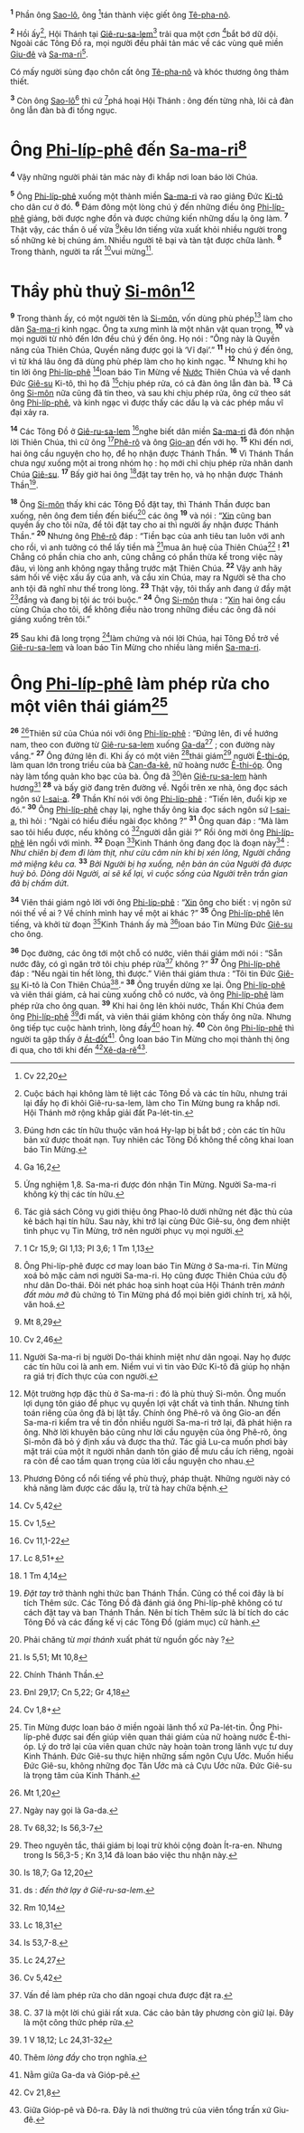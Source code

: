 <sup><b>1</b></sup> Phần ông [Sao-lô](), ông [^1@-e5e9d926-abc4-4b82-9ce7-74fc7f28ea3f]tán thành việc giết ông [Tê-pha-nô]().

<sup><b>2</b></sup> Hồi ấy[^1-e5e9d926-abc4-4b82-9ce7-74fc7f28ea3f], Hội Thánh tại [Giê-ru-sa-lem]()[^2-e5e9d926-abc4-4b82-9ce7-74fc7f28ea3f] trải qua một cơn [^2@-e5e9d926-abc4-4b82-9ce7-74fc7f28ea3f]bắt bớ dữ dội. Ngoài các Tông Đồ ra, mọi người đều phải tản mác về các vùng quê miền [Giu-đê]() và [Sa-ma-ri]()[^3-e5e9d926-abc4-4b82-9ce7-74fc7f28ea3f].

Có mấy người sùng đạo chôn cất ông [Tê-pha-nô]() và khóc thương ông thảm thiết.

<sup><b>3</b></sup> Còn ông [Sao-lô]()[^4-e5e9d926-abc4-4b82-9ce7-74fc7f28ea3f] thì cứ [^3@-e5e9d926-abc4-4b82-9ce7-74fc7f28ea3f]phá hoại Hội Thánh : ông đến từng nhà, lôi cả đàn ông lẫn đàn bà đi tống ngục.

# Ông [Phi-líp-phê]() đến [Sa-ma-ri]()[^5-e5e9d926-abc4-4b82-9ce7-74fc7f28ea3f]

<sup><b>4</b></sup> Vậy những người phải tản mác này đi khắp nơi loan báo lời Chúa.

<sup><b>5</b></sup> Ông [Phi-líp-phê]() xuống một thành miền [Sa-ma-ri]() và rao giảng Đức [Ki-tô]() cho dân cư ở đó. <sup><b>6</b></sup> Đám đông một lòng chú ý đến những điều ông [Phi-líp-phê]() giảng, bởi được nghe đồn và được chứng kiến những dấu lạ ông làm. <sup><b>7</b></sup> Thật vậy, các thần ô uế vừa [^4@-e5e9d926-abc4-4b82-9ce7-74fc7f28ea3f]kêu lớn tiếng vừa xuất khỏi nhiều người trong số những kẻ bị chúng ám. Nhiều người tê bại và tàn tật được chữa lành. <sup><b>8</b></sup> Trong thành, người ta rất [^5@-e5e9d926-abc4-4b82-9ce7-74fc7f28ea3f]vui mừng[^6-e5e9d926-abc4-4b82-9ce7-74fc7f28ea3f].

# Thầy phù thuỷ [Si-môn]()[^7-e5e9d926-abc4-4b82-9ce7-74fc7f28ea3f]

<sup><b>9</b></sup> Trong thành ấy, có một người tên là [Si-môn](), vốn dùng phù phép[^8-e5e9d926-abc4-4b82-9ce7-74fc7f28ea3f] làm cho dân [Sa-ma-ri]() kinh ngạc. Ông ta xưng mình là một nhân vật quan trọng, <sup><b>10</b></sup> và mọi người từ nhỏ đến lớn đều chú ý đến ông. Họ nói : “Ông này là Quyền năng của Thiên Chúa, Quyền năng được gọi là ‘Vĩ đại’.” <sup><b>11</b></sup> Họ chú ý đến ông, vì từ khá lâu ông đã dùng phù phép làm cho họ kinh ngạc. <sup><b>12</b></sup> Nhưng khi họ tin lời ông [Phi-líp-phê]() [^6@-e5e9d926-abc4-4b82-9ce7-74fc7f28ea3f]loan báo Tin Mừng về [Nước]() Thiên Chúa và về danh Đức [Giê-su]() Ki-tô, thì họ đã [^7@-e5e9d926-abc4-4b82-9ce7-74fc7f28ea3f]chịu phép rửa, có cả đàn ông lẫn đàn bà. <sup><b>13</b></sup> Cả ông [Si-môn]() nữa cũng đã tin theo, và sau khi chịu phép rửa, ông cứ theo sát ông [Phi-líp-phê](), và kinh ngạc vì được thấy các dấu lạ và các phép mầu vĩ đại xảy ra.

<sup><b>14</b></sup> Các Tông Đồ ở [Giê-ru-sa-lem]() [^8@-e5e9d926-abc4-4b82-9ce7-74fc7f28ea3f]nghe biết dân miền [Sa-ma-ri]() đã đón nhận lời Thiên Chúa, thì cử ông [^9@-e5e9d926-abc4-4b82-9ce7-74fc7f28ea3f][Phê-rô]() và ông [Gio-an]() đến với họ. <sup><b>15</b></sup> Khi đến nơi, hai ông cầu nguyện cho họ, để họ nhận được Thánh Thần. <sup><b>16</b></sup> Vì Thánh Thần chưa ngự xuống một ai trong nhóm họ : họ mới chỉ chịu phép rửa nhân danh Chúa [Giê-su](). <sup><b>17</b></sup> Bấy giờ hai ông [^10@-e5e9d926-abc4-4b82-9ce7-74fc7f28ea3f]đặt tay trên họ, và họ nhận được Thánh Thần[^9-e5e9d926-abc4-4b82-9ce7-74fc7f28ea3f].

<sup><b>18</b></sup> Ông [Si-môn]() thấy khi các Tông Đồ đặt tay, thì Thánh Thần được ban xuống, nên ông đem tiền đến biếu[^10-e5e9d926-abc4-4b82-9ce7-74fc7f28ea3f] các ông <sup><b>19</b></sup> và nói : “[Xin]() cũng ban quyền ấy cho tôi nữa, để tôi đặt tay cho ai thì người ấy nhận được Thánh Thần.” <sup><b>20</b></sup> Nhưng ông [Phê-rô]() đáp : “Tiền bạc của anh tiêu tan luôn với anh cho rồi, vì anh tưởng có thể lấy tiền mà [^11@-e5e9d926-abc4-4b82-9ce7-74fc7f28ea3f]mua ân huệ của Thiên Chúa[^11-e5e9d926-abc4-4b82-9ce7-74fc7f28ea3f] ! <sup><b>21</b></sup> Chẳng có phần chia cho anh, cũng chẳng có phần thừa kế trong việc này đâu, vì lòng anh không ngay thẳng trước mặt Thiên Chúa. <sup><b>22</b></sup> Vậy anh hãy sám hối về việc xấu ấy của anh, và cầu xin Chúa, may ra Người sẽ tha cho anh tội đã nghĩ như thế trong lòng. <sup><b>23</b></sup> Thật vậy, tôi thấy anh đang ứ đầy mật [^12@-e5e9d926-abc4-4b82-9ce7-74fc7f28ea3f]đắng và đang bị tội ác trói buộc.” <sup><b>24</b></sup> Ông [Si-môn]() thưa : “[Xin]() hai ông cầu cùng Chúa cho tôi, để không điều nào trong những điều các ông đã nói giáng xuống trên tôi.”

<sup><b>25</b></sup> Sau khi đã long trọng [^13@-e5e9d926-abc4-4b82-9ce7-74fc7f28ea3f]làm chứng và nói lời Chúa, hai Tông Đồ trở về [Giê-ru-sa-lem]() và loan báo Tin Mừng cho nhiều làng miền [Sa-ma-ri]().

# Ông [Phi-líp-phê]() làm phép rửa cho một viên thái giám[^12-e5e9d926-abc4-4b82-9ce7-74fc7f28ea3f]

<sup><b>26</b></sup> [^14@-e5e9d926-abc4-4b82-9ce7-74fc7f28ea3f]Thiên sứ của Chúa nói với ông [Phi-líp-phê]() : “Đứng lên, đi về hướng nam, theo con đường từ [Giê-ru-sa-lem]() xuống [Ga-da]()[^13-e5e9d926-abc4-4b82-9ce7-74fc7f28ea3f] ; con đường này vắng.” <sup><b>27</b></sup> Ông đứng lên đi. Khi ấy có một viên [^15@-e5e9d926-abc4-4b82-9ce7-74fc7f28ea3f]thái giám[^14-e5e9d926-abc4-4b82-9ce7-74fc7f28ea3f] người [Ê-thi-óp](), làm quan lớn trong triều của bà [Can-đa-kê](), nữ hoàng nước [Ê-thi-óp](). Ông này làm tổng quản kho bạc của bà. Ông đã [^16@-e5e9d926-abc4-4b82-9ce7-74fc7f28ea3f]lên [Giê-ru-sa-lem]() hành hương[^15-e5e9d926-abc4-4b82-9ce7-74fc7f28ea3f] <sup><b>28</b></sup> và bấy giờ đang trên đường về. Ngồi trên xe nhà, ông đọc sách ngôn sứ [I-sai-a](). <sup><b>29</b></sup> Thần Khí nói với ông [Phi-líp-phê]() : “Tiến lên, đuổi kịp xe đó.” <sup><b>30</b></sup> Ông [Phi-líp-phê]() chạy lại, nghe thấy ông kia đọc sách ngôn sứ [I-sai-a](), thì hỏi : “Ngài có hiểu điều ngài đọc không ?” <sup><b>31</b></sup> Ông quan đáp : “Mà làm sao tôi hiểu được, nếu không có [^17@-e5e9d926-abc4-4b82-9ce7-74fc7f28ea3f]người dẫn giải ?” Rồi ông mời ông [Phi-líp-phê]() lên ngồi với mình. <sup><b>32</b></sup> Đoạn [^18@-e5e9d926-abc4-4b82-9ce7-74fc7f28ea3f]Kinh Thánh ông đang đọc là đoạn này[^16-e5e9d926-abc4-4b82-9ce7-74fc7f28ea3f] : _Như chiên bị đem đi làm thịt, như cừu câm nín khi bị xén lông, Người chẳng mở miệng kêu ca._ <sup><b>33</b></sup> _Bởi Người bị hạ xuống, nên bản án của Người đã được huỷ bỏ. Dòng dõi Người, ai sẽ kể lại, vì cuộc sống của Người trên trần gian đã bị chấm dứt._

<sup><b>34</b></sup> Viên thái giám ngỏ lời với ông [Phi-líp-phê]() : “[Xin]() ông cho biết : vị ngôn sứ nói thế về ai ? Về chính mình hay về một ai khác ?” <sup><b>35</b></sup> Ông [Phi-líp-phê]() lên tiếng, và khởi từ đoạn [^19@-e5e9d926-abc4-4b82-9ce7-74fc7f28ea3f]Kinh Thánh ấy mà [^20@-e5e9d926-abc4-4b82-9ce7-74fc7f28ea3f]loan báo Tin Mừng Đức [Giê-su]() cho ông.

<sup><b>36</b></sup> Dọc đường, các ông tới một chỗ có nước, viên thái giám mới nói : “Sẵn nước đây, có gì ngăn trở tôi chịu phép rửa[^17-e5e9d926-abc4-4b82-9ce7-74fc7f28ea3f] không ?” <sup><b>37</b></sup> Ông [Phi-líp-phê]() đáp : “Nếu ngài tin hết lòng, thì được.” Viên thái giám thưa : “Tôi tin Đức [Giê-su]() Ki-tô là Con Thiên Chúa[^18-e5e9d926-abc4-4b82-9ce7-74fc7f28ea3f].” <sup><b>38</b></sup> Ông truyền dừng xe lại. Ông [Phi-líp-phê]() và viên thái giám, cả hai cùng xuống chỗ có nước, và ông [Phi-líp-phê]() làm phép rửa cho ông quan. <sup><b>39</b></sup> Khi hai ông lên khỏi nước, Thần Khí Chúa đem ông [Phi-líp-phê]() [^21@-e5e9d926-abc4-4b82-9ce7-74fc7f28ea3f]đi mất, và viên thái giám không còn thấy ông nữa. Nhưng ông tiếp tục cuộc hành trình, lòng đầy[^19-e5e9d926-abc4-4b82-9ce7-74fc7f28ea3f] hoan hỷ. <sup><b>40</b></sup> Còn ông [Phi-líp-phê]() thì người ta gặp thấy ở [Át-đốt]()[^20-e5e9d926-abc4-4b82-9ce7-74fc7f28ea3f]. Ông loan báo Tin Mừng cho mọi thành thị ông đi qua, cho tới khi đến [^22@-e5e9d926-abc4-4b82-9ce7-74fc7f28ea3f][Xê-da-rê]()[^21-e5e9d926-abc4-4b82-9ce7-74fc7f28ea3f].

[^1-e5e9d926-abc4-4b82-9ce7-74fc7f28ea3f]: Cuộc bách hại không làm tê liệt các Tông Đồ và các tín hữu, nhưng trái lại đẩy họ đi khỏi Giê-ru-sa-lem, làm cho Tin Mừng bung ra khắp nơi. Hội Thánh mở rộng khắp giải đất Pa-lét-tin.

[^2-e5e9d926-abc4-4b82-9ce7-74fc7f28ea3f]: Đúng hơn các tín hữu thuộc văn hoá Hy-lạp bị bắt bớ ; còn các tín hữu bản xứ được thoát nạn. Tuy nhiên các Tông Đồ không thể công khai loan báo Tin Mừng.

[^3-e5e9d926-abc4-4b82-9ce7-74fc7f28ea3f]: Ứng nghiệm 1,8. Sa-ma-ri được đón nhận Tin Mừng. Người Sa-ma-ri không kỳ thị các tín hữu.

[^4-e5e9d926-abc4-4b82-9ce7-74fc7f28ea3f]: Tác giả sách Công vụ giới thiệu ông Phao-lô dưới những nét đặc thù của kẻ bách hại tín hữu. Sau này, khi trở lại cùng Đức Giê-su, ông đem nhiệt tình phục vụ Tin Mừng, trở nên người phục vụ mọi người.

[^5-e5e9d926-abc4-4b82-9ce7-74fc7f28ea3f]: Ông Phi-líp-phê được cơ may loan báo Tin Mừng ở Sa-ma-ri. Tin Mừng xoá bỏ mặc cảm nơi người Sa-ma-ri. Họ cũng được Thiên Chúa cứu độ như dân Do-thái. Đôi nét phác hoạ sinh hoạt của Hội Thánh trên _mảnh đất màu mỡ_ đủ chứng tỏ Tin Mừng phá đổ mọi biên giới chính trị, xã hội, văn hoá.

[^6-e5e9d926-abc4-4b82-9ce7-74fc7f28ea3f]: Người Sa-ma-ri bị người Do-thái khinh miệt như dân ngoại. Nay họ được các tín hữu coi là anh em. Niềm vui vì tin vào Đức Ki-tô đã giúp họ nhận ra giá trị đích thực của con người.

[^7-e5e9d926-abc4-4b82-9ce7-74fc7f28ea3f]: Một trường hợp đặc thù ở Sa-ma-ri : đó là phù thuỷ Si-môn. Ông muốn lợi dụng tôn giáo để phục vụ quyền lợi vật chất và tinh thần. Nhưng tính toán riêng của ông đã bị lật tẩy. Chính ông Phê-rô và ông Gio-an đến Sa-ma-ri kiểm tra về tin đồn nhiều người Sa-ma-ri trở lại, đã phát hiện ra ông. Nhờ lời khuyên bảo cũng như lời cầu nguyện của ông Phê-rô, ông Si-môn đã bỏ ý định xấu và được tha thứ. Tác giả Lu-ca muốn phơi bày mặt trái của một ít người nhân danh tôn giáo để mưu cầu ích riêng, ngoài ra còn đề cao tầm quan trọng của lời cầu nguyện cho nhau.

[^8-e5e9d926-abc4-4b82-9ce7-74fc7f28ea3f]: Phương Đông cổ nổi tiếng về phù thuỷ, pháp thuật. Những người này có khả năng làm được các dấu lạ, trừ tà hay chữa bệnh.

[^9-e5e9d926-abc4-4b82-9ce7-74fc7f28ea3f]: _Đặt tay_ trở thành nghi thức ban Thánh Thần. Cũng có thể coi đây là bí tích Thêm sức. Các Tông Đồ đã đánh giá ông Phi-líp-phê không có tư cách đặt tay và ban Thánh Thần. Nên bí tích Thêm sức là bí tích do các Tông Đồ và các đấng kế vị các Tông Đồ (giám mục) cử hành.

[^10-e5e9d926-abc4-4b82-9ce7-74fc7f28ea3f]: Phải chăng từ _mại thánh_ xuất phát từ nguồn gốc này ?

[^11-e5e9d926-abc4-4b82-9ce7-74fc7f28ea3f]: Chính Thánh Thần.

[^12-e5e9d926-abc4-4b82-9ce7-74fc7f28ea3f]: Tin Mừng được loan báo ở miền ngoài lãnh thổ xứ Pa-lét-tin. Ông Phi-líp-phê được sai đến giúp viên quan thái giám của nữ hoàng nước Ê-thi-óp. Lý do trở lại của viên quan chức này hoàn toàn trong lãnh vực tư duy Kinh Thánh. Đức Giê-su thực hiện những sấm ngôn Cựu Ước. Muốn hiểu Đức Giê-su, không những đọc Tân Ước mà cả Cựu Ước nữa. Đức Giê-su là trọng tâm của Kinh Thánh.

[^13-e5e9d926-abc4-4b82-9ce7-74fc7f28ea3f]: Ngày nay gọi là Ga-da.

[^14-e5e9d926-abc4-4b82-9ce7-74fc7f28ea3f]: Theo nguyên tắc, thái giám bị loại trừ khỏi cộng đoàn Ít-ra-en. Nhưng trong Is 56,3-5 ; Kn 3,14 đã loan báo việc thu nhận này.

[^15-e5e9d926-abc4-4b82-9ce7-74fc7f28ea3f]: ds : _đến thờ lạy ở Giê-ru-sa-lem_.

[^16-e5e9d926-abc4-4b82-9ce7-74fc7f28ea3f]: Is 53,7-8.

[^17-e5e9d926-abc4-4b82-9ce7-74fc7f28ea3f]: Vấn đề làm phép rửa cho dân ngoại chưa được đặt ra.

[^18-e5e9d926-abc4-4b82-9ce7-74fc7f28ea3f]: C. 37 là một lời chú giải rất xưa. Các cảo bản tây phương còn giữ lại. Đây là một công thức phép rửa.

[^19-e5e9d926-abc4-4b82-9ce7-74fc7f28ea3f]: Thêm _lòng đầy_ cho trọn nghĩa.

[^20-e5e9d926-abc4-4b82-9ce7-74fc7f28ea3f]: Nằm giữa Ga-da và Gióp-pê.

[^21-e5e9d926-abc4-4b82-9ce7-74fc7f28ea3f]: Giữa Gióp-pê và Đô-ra. Đây là nơi thường trú của viên tổng trấn xứ Giu-đê.

[^1@-e5e9d926-abc4-4b82-9ce7-74fc7f28ea3f]: Cv 22,20

[^2@-e5e9d926-abc4-4b82-9ce7-74fc7f28ea3f]: Ga 16,2

[^3@-e5e9d926-abc4-4b82-9ce7-74fc7f28ea3f]: 1 Cr 15,9; Gl 1,13; Pl 3,6; 1 Tm 1,13

[^4@-e5e9d926-abc4-4b82-9ce7-74fc7f28ea3f]: Mt 8,29

[^5@-e5e9d926-abc4-4b82-9ce7-74fc7f28ea3f]: Cv 2,46

[^6@-e5e9d926-abc4-4b82-9ce7-74fc7f28ea3f]: Cv 5,42

[^7@-e5e9d926-abc4-4b82-9ce7-74fc7f28ea3f]: Cv 1,5

[^8@-e5e9d926-abc4-4b82-9ce7-74fc7f28ea3f]: Cv 11,1-22

[^9@-e5e9d926-abc4-4b82-9ce7-74fc7f28ea3f]: Lc 8,51+

[^10@-e5e9d926-abc4-4b82-9ce7-74fc7f28ea3f]: 1 Tm 4,14

[^11@-e5e9d926-abc4-4b82-9ce7-74fc7f28ea3f]: Is 5,51; Mt 10,8

[^12@-e5e9d926-abc4-4b82-9ce7-74fc7f28ea3f]: Đnl 29,17; Cn 5,22; Gr 4,18

[^13@-e5e9d926-abc4-4b82-9ce7-74fc7f28ea3f]: Cv 1,8+

[^14@-e5e9d926-abc4-4b82-9ce7-74fc7f28ea3f]: Mt 1,20

[^15@-e5e9d926-abc4-4b82-9ce7-74fc7f28ea3f]: Tv 68,32; Is 56,3-7

[^16@-e5e9d926-abc4-4b82-9ce7-74fc7f28ea3f]: Is 18,7; Ga 12,20

[^17@-e5e9d926-abc4-4b82-9ce7-74fc7f28ea3f]: Rm 10,14

[^18@-e5e9d926-abc4-4b82-9ce7-74fc7f28ea3f]: Lc 18,31

[^19@-e5e9d926-abc4-4b82-9ce7-74fc7f28ea3f]: Lc 24,27

[^20@-e5e9d926-abc4-4b82-9ce7-74fc7f28ea3f]: Cv 5,42

[^21@-e5e9d926-abc4-4b82-9ce7-74fc7f28ea3f]: 1 V 18,12; Lc 24,31-32

[^22@-e5e9d926-abc4-4b82-9ce7-74fc7f28ea3f]: Cv 21,8
